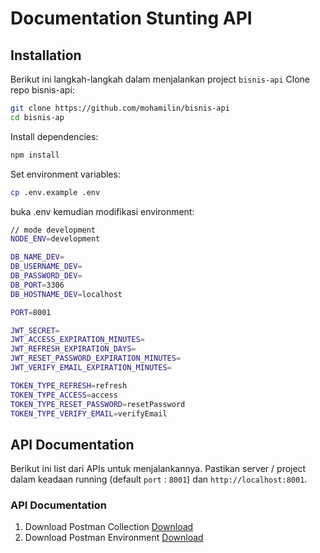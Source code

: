 # Documentation Stunting API

## Installation

Berikut ini langkah-langkah dalam menjalankan project  `bisnis-api`
Clone repo bisnis-api:

```bash
git clone https://github.com/mohamilin/bisnis-api
cd bisnis-ap
```

Install dependencies:

```bash
npm install
```

Set environment variables:

```bash
cp .env.example .env
```
buka .env kemudian modifikasi environment:
```bash
// mode development
NODE_ENV=development

DB_NAME_DEV=
DB_USERNAME_DEV=
DB_PASSWORD_DEV=
DB_PORT=3306
DB_HOSTNAME_DEV=localhost

PORT=8001

JWT_SECRET=
JWT_ACCESS_EXPIRATION_MINUTES=
JWT_REFRESH_EXPIRATION_DAYS=
JWT_RESET_PASSWORD_EXPIRATION_MINUTES=
JWT_VERIFY_EMAIL_EXPIRATION_MINUTES=

TOKEN_TYPE_REFRESH=refresh
TOKEN_TYPE_ACCESS=access
TOKEN_TYPE_RESET_PASSWORD=resetPassword
TOKEN_TYPE_VERIFY_EMAIL=verifyEmail
```

## API Documentation
Berikut ini list dari APIs untuk menjalankannya. Pastikan server / project dalam keadaan running (default `port` : `8001`) dan `http://localhost:8001`.

### API Documentation 

1. Download Postman Collection [Download]( https://github.com/mohamilin/bisnis-api/blob/main/Bisnis%20-%20Api.postman_collection.json "download")
2. Download Postman Environment [Download]( https://github.com/mohamilin/bisnis-api/blob/main/Bisnis%20-%20API.postman_environment.json "download")
